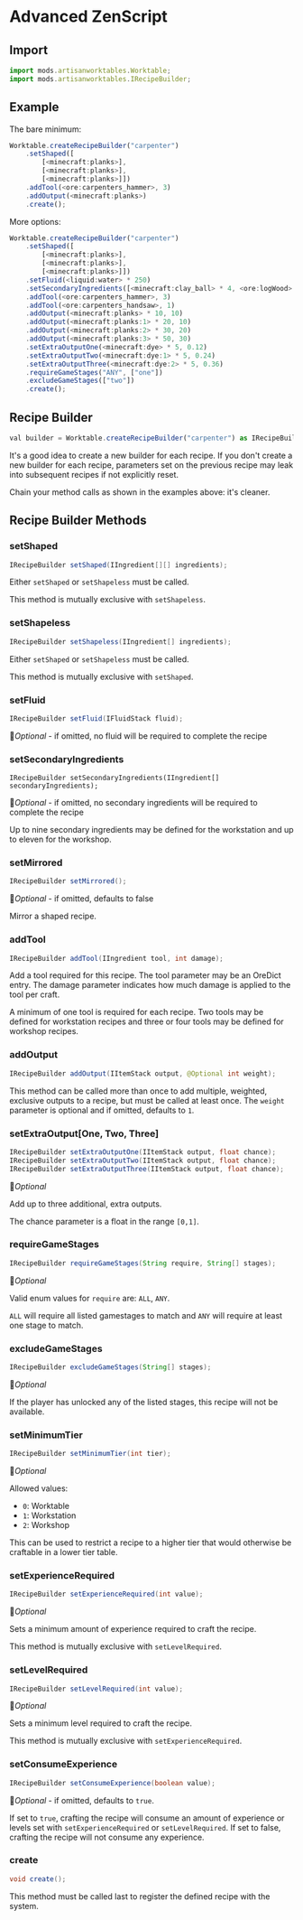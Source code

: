 # Advanced ZenScript

## Import

```js
import mods.artisanworktables.Worktable;
import mods.artisanworktables.IRecipeBuilder;
```

## Example

The bare minimum:

```js
Worktable.createRecipeBuilder("carpenter")
    .setShaped([
        [<minecraft:planks>],
        [<minecraft:planks>],
        [<minecraft:planks>]])
    .addTool(<ore:carpenters_hammer>, 3)
    .addOutput(<minecraft:planks>)
    .create();
```

More options:

```js
Worktable.createRecipeBuilder("carpenter")
    .setShaped([
        [<minecraft:planks>],
        [<minecraft:planks>],
        [<minecraft:planks>]])
    .setFluid(<liquid:water> * 250)
    .setSecondaryIngredients([<minecraft:clay_ball> * 4, <ore:logWood> * 2])
    .addTool(<ore:carpenters_hammer>, 3)
    .addTool(<ore:carpenters_handsaw>, 1)
    .addOutput(<minecraft:planks> * 10, 10)
    .addOutput(<minecraft:planks:1> * 20, 10)
    .addOutput(<minecraft:planks:2> * 30, 20)
    .addOutput(<minecraft:planks:3> * 50, 30)
    .setExtraOutputOne(<minecraft:dye> * 5, 0.12)
    .setExtraOutputTwo(<minecraft:dye:1> * 5, 0.24)
    .setExtraOutputThree(<minecraft:dye:2> * 5, 0.36)
    .requireGameStages("ANY", ["one"])
    .excludeGameStages(["two"])
    .create();
```

## Recipe Builder

```js
val builder = Worktable.createRecipeBuilder("carpenter") as IRecipeBuilder;
```

It's a good idea to create a new builder for each recipe. If you don't create a new builder for each recipe, parameters set on the previous recipe may leak into subsequent recipes if not explicitly reset.

Chain your method calls as shown in the examples above: it's cleaner.

## Recipe Builder Methods

### setShaped

```java
IRecipeBuilder setShaped(IIngredient[][] ingredients);
```

Either `setShaped` or `setShapeless` must be called.

This method is mutually exclusive with `setShapeless`.

### setShapeless

```java
IRecipeBuilder setShapeless(IIngredient[] ingredients);
```

Either `setShaped` or `setShapeless` must be called.

This method is mutually exclusive with `setShaped`.

### setFluid

```java
IRecipeBuilder setFluid(IFluidStack fluid);
```

&#x1F539;*Optional* - if omitted, no fluid will be required to complete the recipe

### setSecondaryIngredients

```
IRecipeBuilder setSecondaryIngredients(IIngredient[] secondaryIngredients);
```

&#x1F539;*Optional* - if omitted, no secondary ingredients will be required to complete the recipe

Up to nine secondary ingredients may be defined for the workstation and up to eleven for the workshop.

### setMirrored

```java
IRecipeBuilder setMirrored();
```

&#x1F539;*Optional* - if omitted, defaults to false
 
Mirror a shaped recipe.

### addTool

```java
IRecipeBuilder addTool(IIngredient tool, int damage);
```

Add a tool required for this recipe. The tool parameter may be an OreDict entry. The damage parameter indicates how much damage is applied to the tool per craft.

A minimum of one tool is required for each recipe. Two tools may be defined for workstation recipes and three or four tools may be defined for workshop recipes.

### addOutput

```java
IRecipeBuilder addOutput(IItemStack output, @Optional int weight);
```

This method can be called more than once to add multiple, weighted, exclusive outputs to a recipe, but must be called at least once. The `weight` parameter is optional and if omitted, defaults to `1`.

### setExtraOutput[One, Two, Three]

```java
IRecipeBuilder setExtraOutputOne(IItemStack output, float chance);
IRecipeBuilder setExtraOutputTwo(IItemStack output, float chance);
IRecipeBuilder setExtraOutputThree(IItemStack output, float chance);
```

&#x1F539;*Optional*

Add up to three additional, extra outputs.

The chance parameter is a float in the range `[0,1]`.

### requireGameStages

```java
IRecipeBuilder requireGameStages(String require, String[] stages);
```

&#x1F539;*Optional*

Valid enum values for `require` are: `ALL`, `ANY`.

`ALL` will require all listed gamestages to match and `ANY` will require at least one stage to match.

### excludeGameStages

```java
IRecipeBuilder excludeGameStages(String[] stages);
```

&#x1F539;*Optional*

If the player has unlocked any of the listed stages, this recipe will not be available.

### setMinimumTier

```java
IRecipeBuilder setMinimumTier(int tier);
```

&#x1F539;*Optional*

Allowed values:
* `0`: Worktable
* `1`: Workstation
* `2`: Workshop

This can be used to restrict a recipe to a higher tier that would otherwise be craftable in a lower tier table.

### setExperienceRequired

```java
IRecipeBuilder setExperienceRequired(int value);
```

&#x1F539;*Optional*

Sets a minimum amount of experience required to craft the recipe.

This method is mutually exclusive with `setLevelRequired`.

### setLevelRequired

```java
IRecipeBuilder setLevelRequired(int value);
```

&#x1F539;*Optional*

Sets a minimum level required to craft the recipe.

This method is mutually exclusive with `setExperienceRequired`.

### setConsumeExperience

```java
IRecipeBuilder setConsumeExperience(boolean value);
```

&#x1F539;*Optional* - if omitted, defaults to `true`.

If set to `true`, crafting the recipe will consume an amount of experience or levels set with `setExperienceRequired` or `setLevelRequired`. If set to false, crafting the recipe will not consume any experience.

### create

```java
void create();
```

This method must be called last to register the defined recipe with the system.